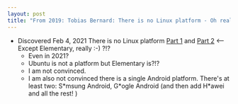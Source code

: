 ```yaml
---
layout: post
title: "From 2019: Tobias Bernard: There is no Linux platform - Oh really?"
---
```

* Discovered Feb 4, 2021 There is no Linux platform [Part 1](https://blogs.gnome.org/tbernard/2019/12/04/there-is-no-linux-platform-1/) and [Part 2](https://blogs.gnome.org/tbernard/2020/03/25/there-is-no-linux-platform-2/) <-- Except Elementary, really :-) ?!?
  * Even in 2021?
  * Ubuntu is not a platform but Elementary is?!?
  * I am not convinced. 
  * I am also not convinced there is a single  Android platform. There's at least two: S\*msung Android, G\*ogle Android (and then add H\*awei and all the rest! )

